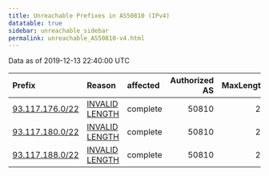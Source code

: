 ```yaml
---
title: Unreachable Prefixes in AS50810 (IPv4)
datatable: true
sidebar: unreachable_sidebar
permalink: unreachable_AS50810-v4.html
---
```


Data as of 2019-12-13 22:40:00 UTC


<div class="datatable-begin"></div>

| Prefix                                                   | Reason                                                                                                    | affected   |   Authorized AS |   MaxLength | Anchor                                         |   unreachable /24s |
|:---------------------------------------------------------|:----------------------------------------------------------------------------------------------------------|:-----------|----------------:|------------:|:-----------------------------------------------|-------------------:|
| [93.117.176.0/22](https://stat.ripe.net/93.117.176.0/22) | [INVALID LENGTH](https://rpki-validator.ripe.net/announcement-preview?asn=AS50810&prefix=93.117.176.0/22) | complete   |           50810 |          20 | [RIPE](unreachable_RIPE_NCC_RPKI_Root-v4.html) |                  4 |
| [93.117.180.0/22](https://stat.ripe.net/93.117.180.0/22) | [INVALID LENGTH](https://rpki-validator.ripe.net/announcement-preview?asn=AS50810&prefix=93.117.180.0/22) | complete   |           50810 |          20 | [RIPE](unreachable_RIPE_NCC_RPKI_Root-v4.html) |                  4 |
| [93.117.188.0/22](https://stat.ripe.net/93.117.188.0/22) | [INVALID LENGTH](https://rpki-validator.ripe.net/announcement-preview?asn=AS50810&prefix=93.117.188.0/22) | complete   |           50810 |          20 | [RIPE](unreachable_RIPE_NCC_RPKI_Root-v4.html) |                  4 |

<div class="datatable-end"></div>
